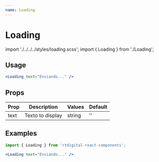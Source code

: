 ```yaml
---
name: Loading
---
```

# Loading

import './../../../styles/loading.scss';
import { Loading } from './Loading';

<Loading text="Enviando..." />

## Usage

```jsx
<Loading text="Enviando..." />
```

## Props

|Prop|Description|Values|Default|
|---|---|---|---|
|text|Texto to display|string|''|

## Examples

```jsx
import { Loading } from 'rtdigital-react-components';

<Loading text="Enviando..." />

```
